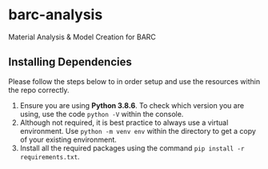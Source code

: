 # barc-analysis

Material Analysis & Model Creation for BARC

## Installing Dependencies

Please follow the steps below to in order setup and use the resources within the repo correctly.

1. Ensure you are using **Python 3.8.6**. To check which version you are using, use  the code `python -V` within the console.
2. Although not required, it is best practice to always use a virtual
environment. Use `python -m venv env` within the directory to get a copy of your
existing environment.
3. Install all the required packages using the command
`pip install -r requirements.txt`.

## 
